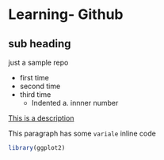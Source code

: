 # Learning- Github
## sub heading

  just a sample repo
  
- first time 
- second time
- third time
  - Indented
    a. innner number
    
 [This is a description](https://www.github.com)
 
 This paragraph has some `variale` inline code
 
 ``` r
library(ggplot2)
 ```
